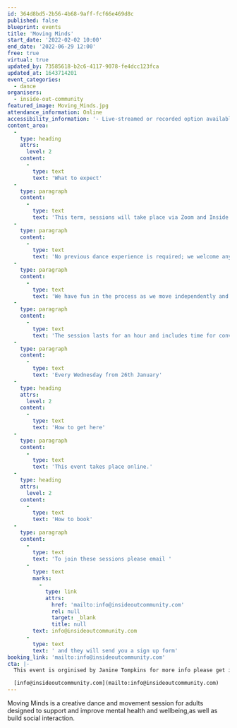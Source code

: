 ```yaml
---
id: 364d8bd5-2b56-4b68-9aff-fcf66e469d8c
published: false
blueprint: events
title: 'Moving Minds'
start_date: '2022-02-02 10:00'
end_date: '2022-06-29 12:00'
free: true
virtual: true
updated_by: 73585618-b2c6-4117-9078-fe4dcc123fca
updated_at: 1643714201
event_categories:
  - dance
organisers:
  - inside-out-community
featured_image: Moving_Minds.jpg
attendance_information: Online
accessibility_information: '- Live-streamed or recorded option available'
content_area:
  -
    type: heading
    attrs:
      level: 2
    content:
      -
        type: text
        text: 'What to expect'
  -
    type: paragraph
    content:
      -
        type: text
        text: 'This term, sessions will take place via Zoom and Inside Out are able to provide support to access the app, should this be required. '
  -
    type: paragraph
    content:
      -
        type: text
        text: 'No previous dance experience is required; we welcome anyone who feels drawn to the idea of creative dance and movement as away of supporting their wellbeing & mental health. A safe and supportive space is created, in which it feels comfortable to explore movement and express yourself with increasing creativity and freedom. '
  -
    type: paragraph
    content:
      -
        type: text
        text: 'We have fun in the process as we move independently and collaborate with others. It is a session in which everything is voluntary, so there is no pressure on anyone to ‘perform’ – the goal is to learn about the art of creative dance while developing movement skills, awareness of good alignment and safe practice, progressing at our own individual pace & physical ability. '
  -
    type: paragraph
    content:
      -
        type: text
        text: 'The session lasts for an hour and includes time for conversation at the beginning and afterwards should you wish to stay online. Dance East and Inside Out Community have worked together over the last year to develop the project, with ongoing discussion and consultation with participants.'
  -
    type: paragraph
    content:
      -
        type: text
        text: 'Every Wednesday from 26th January'
  -
    type: heading
    attrs:
      level: 2
    content:
      -
        type: text
        text: 'How to get here'
  -
    type: paragraph
    content:
      -
        type: text
        text: 'This event takes place online.'
  -
    type: heading
    attrs:
      level: 2
    content:
      -
        type: text
        text: 'How to book'
  -
    type: paragraph
    content:
      -
        type: text
        text: 'To join these sessions please email '
      -
        type: text
        marks:
          -
            type: link
            attrs:
              href: 'mailto:info@insideoutcommunity.com'
              rel: null
              target: _blank
              title: null
        text: info@insideoutcommunity.com
      -
        type: text
        text: ' and they will send you a sign up form'
booking_link: 'mailto:info@insideoutcommunity.com'
cta: |-
  This event is orginised by Janine Tompkins for more info please get in touch via:

  [info@insideoutcommunity.com](mailto:info@insideoutcommunity.com)
---
```

Moving Minds is a creative dance and movement session for adults designed to support and improve mental health and wellbeing,as well as build social interaction.